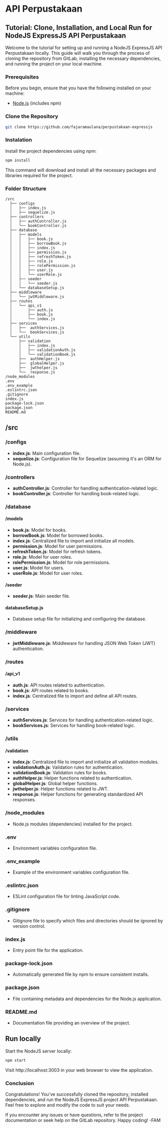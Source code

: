 # API Perpustakaan

## Tutorial: Clone, Installation, and Local Run for NodeJS ExpressJS API Perpustakaan

Welcome to the tutorial for setting up and running a NodeJS ExpressJS API Perpustakaan locally. This guide will walk you through the process of cloning the repository from GitLab, installing the necessary dependencies, and running the project on your local machine.

### Prerequisites

Before you begin, ensure that you have the following installed on your machine:

- [Node.js](https://nodejs.org/) (includes npm)

### Clone the Repository

```bash
git clone https://github.com/fajaramaulana/perpustakaan-expressjs
```

### Instalation

Install the project dependencies using npm:

```bash
npm install
```

This command will download and install all the necessary packages and libraries required for the project.

### Folder Structure

```plaintext
/src
  ├── configs
  │   ├── index.js
  │   ├── sequelize.js
  ├── controllers
  │   ├── authController.js
  │   └── bookController.js
  ├── database
  │   ├── models
  │   │   ├── book.js
  │   │   ├── borrowBook.js
  │   │   ├── index.js
  │   │   ├── permission.js
  │   │   ├── refreshToken.js
  │   │   ├── role.js
  │   │   ├── rolePermission.js
  │   │   ├── user.js
  │   │   └── userRole.js
  │   ├── seeder
  │   │   └── seeder.js
  │   └── databaseSetup.js
  ├── middleware
  │   └── jwtMiddleware.js
  ├── routes
  │   └── api_v1
  │       ├── auth.js
  │       ├── book.js
  │       └── index.js
  ├── services
  │   ├──  authServices.js
  │   └──  bookServices.js
  └── utils
      ├── validation
      │   ├── index.js
      │   ├── validationAuth.js
      │   └── validationBook.js
      ├──  authHelper.js
      ├──  globalHelper.js
      ├──  jwthelper.js
      └──  response.js
/node_modules
.env
.env_example
.eslintrc.json
.gitignore
index.js
package-lock.json
package.json
README.md
```

## /src

### /configs

- **index.js**: Main configuration file.
- **sequelize.js**: Configuration file for Sequelize (assuming it's an ORM for Node.js).

### /controllers

- **authController.js**: Controller for handling authentication-related logic.
- **bookController.js**: Controller for handling book-related logic.

### /database

#### /models

- **book.js**: Model for books.
- **borrowBook.js**: Model for borrowed books.
- **index.js**: Centralized file to import and initialize all models.
- **permission.js**: Model for user permissions.
- **refreshToken.js**: Model for refresh tokens.
- **role.js**: Model for user roles.
- **rolePermission.js**: Model for role permissions.
- **user.js**: Model for users.
- **userRole.js**: Model for user roles.

#### /seeder

- **seeder.js**: Main seeder file.

#### databaseSetup.js

- Database setup file for initializing and configuring the database.

### /middleware

- **jwtMiddleware.js**: Middleware for handling JSON Web Token (JWT) authentication.

### /routes

#### /api_v1

- **auth.js**: API routes related to authentication.
- **book.js**: API routes related to books.
- **index.js**: Centralized file to import and define all API routes.

### /services

- **authServices.js**: Services for handling authentication-related logic.
- **bookServices.js**: Services for handling book-related logic.

### /utils

#### /validation

- **index.js**: Centralized file to import and initialize all validation modules.
- **validationAuth.js**: Validation rules for authentication.
- **validationBook.js**: Validation rules for books.
- **authHelper.js**: Helper functions related to authentication.
- **globalHelper.js**: Global helper functions.
- **jwthelper.js**: Helper functions related to JWT.
- **response.js**: Helper functions for generating standardized API responses.

### /node_modules

- Node.js modules (dependencies) installed for the project.

### .env

- Environment variables configuration file.

### .env_example

- Example of the environment variables configuration file.

### .eslintrc.json

- ESLint configuration file for linting JavaScript code.

### .gitignore

- Gitignore file to specify which files and directories should be ignored by version control.

### index.js

- Entry point file for the application.

### package-lock.json

- Automatically generated file by npm to ensure consistent installs.

### package.json

- File containing metadata and dependencies for the Node.js application.

### README.md

- Documentation file providing an overview of the project.


## Run locally

Start the NodeJS server locally:

```bash
npm start
```

Visit http://localhost:3003 in your web browser to view the application.

### Conclusion

Congratulations! You've successfully cloned the repository, installed dependencies, and run the NodeJS ExpressJS project API Perpustakaan. Feel free to explore and modify the code to suit your needs.

If you encounter any issues or have questions, refer to the project documentation or seek help on the GitLab repository. Happy coding! -FAM
